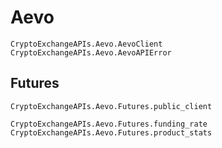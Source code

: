 # Aevo

```@docs
CryptoExchangeAPIs.Aevo.AevoClient
CryptoExchangeAPIs.Aevo.AevoAPIError
```

## Futures

```@docs
CryptoExchangeAPIs.Aevo.Futures.public_client
```

```@docs
CryptoExchangeAPIs.Aevo.Futures.funding_rate
CryptoExchangeAPIs.Aevo.Futures.product_stats
```
